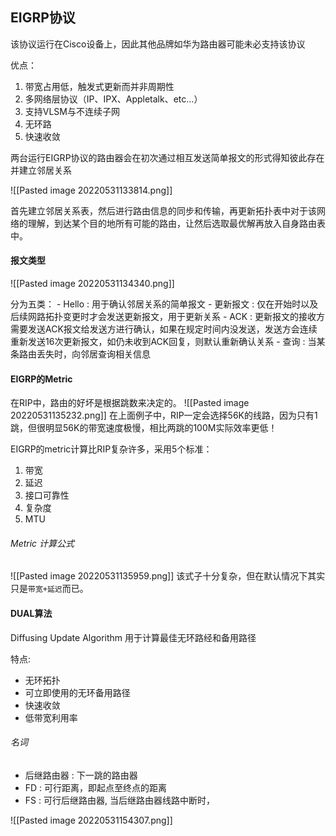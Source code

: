 ## EIGRP协议
该协议运行在Cisco设备上，因此其他品牌如华为路由器可能未必支持该协议

优点：
1. 带宽占用低，触发式更新而并非周期性
2. 多网络层协议（IP、IPX、Appletalk、etc...）
3. 支持VLSM与不连续子网
4. 无环路
5. 快速收敛

两台运行EIGRP协议的路由器会在初次通过相互发送简单报文的形式得知彼此存在并建立邻居关系

![[Pasted image 20220531133814.png]]

首先建立邻居关系表，然后进行路由信息的同步和传输，再更新拓扑表中对于该网络的理解，到达某个目的地所有可能的路由，让然后选取最优解再放入自身路由表中。

#### 报文类型
![[Pasted image 20220531134340.png]]

分为五类：
	- Hello : 用于确认邻居关系的简单报文
	- 更新报文 : 仅在开始时以及后续网路拓扑变更时才会发送更新报文，用于更新关系
	- ACK : 更新报文的接收方需要发送ACK报文给发送方进行确认，如果在规定时间内没发送，发送方会连续重新发送16次更新报文，如仍未收到ACK回复，则默认重新确认关系
	- 查询 : 当某条路由丢失时，向邻居查询相关信息

#### EIGRP的Metric
在RIP中，路由的好坏是根据跳数来决定的。
![[Pasted image 20220531135232.png]]
在上面例子中，RIP一定会选择56K的线路，因为只有1跳，但很明显56K的带宽速度极慢，相比两跳的100M实际效率更低！

EIGRP的metric计算比RIP复杂许多，采用5个标准：
1. 带宽
2. 延迟
3. 接口可靠性
4. 复杂度
5. MTU

###### Metric 计算公式
![[Pasted image 20220531135959.png]]
该式子十分复杂，但在默认情况下其实只是`带宽+延迟`而已。


#### DUAL算法
Diffusing Update Algorithm 用于计算最佳无环路经和备用路径

特点:
- 无环拓扑
- 可立即使用的无环备用路径
- 快速收敛
- 低带宽利用率

###### 名词
- 后继路由器 : 下一跳的路由器
- FD : 可行距离，即起点至终点的距离
- FS : 可行后继路由器, 当后继路由器线路中断时，

![[Pasted image 20220531154307.png]]
